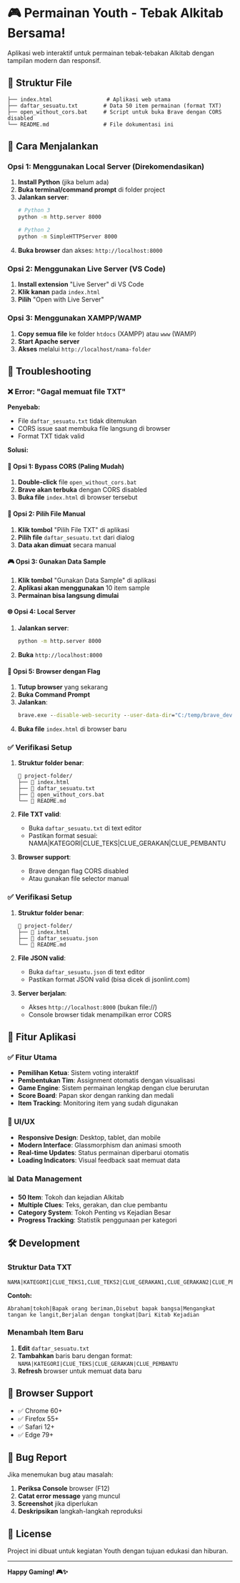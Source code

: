 # 🎮 Permainan Youth - Tebak Alkitab Bersama!

Aplikasi web interaktif untuk permainan tebak-tebakan Alkitab dengan tampilan modern dan responsif.

## 📁 Struktur File

```
├── index.html                 # Aplikasi web utama
├── daftar_sesuatu.txt        # Data 50 item permainan (format TXT)
├── open_without_cors.bat     # Script untuk buka Brave dengan CORS disabled
└── README.md                 # File dokumentasi ini
```

## 🚀 Cara Menjalankan

### Opsi 1: Menggunakan Local Server (Direkomendasikan)

1. **Install Python** (jika belum ada)
2. **Buka terminal/command prompt** di folder project
3. **Jalankan server**:
   ```bash
   # Python 3
   python -m http.server 8000
   
   # Python 2
   python -m SimpleHTTPServer 8000
   ```
4. **Buka browser** dan akses: `http://localhost:8000`

### Opsi 2: Menggunakan Live Server (VS Code)

1. **Install extension** "Live Server" di VS Code
2. **Klik kanan** pada `index.html`
3. **Pilih** "Open with Live Server"

### Opsi 3: Menggunakan XAMPP/WAMP

1. **Copy semua file** ke folder `htdocs` (XAMPP) atau `www` (WAMP)
2. **Start Apache server**
3. **Akses** melalui `http://localhost/nama-folder`

## 🔧 Troubleshooting

### ❌ Error: "Gagal memuat file TXT"

**Penyebab:**
- File `daftar_sesuatu.txt` tidak ditemukan
- CORS issue saat membuka file langsung di browser
- Format TXT tidak valid

**Solusi:**

#### 🚀 **Opsi 1: Bypass CORS (Paling Mudah)**
1. **Double-click** file `open_without_cors.bat`
2. **Brave akan terbuka** dengan CORS disabled
3. **Buka file** `index.html` di browser tersebut

#### 📁 **Opsi 2: Pilih File Manual**
1. **Klik tombol** "Pilih File TXT" di aplikasi
2. **Pilih file** `daftar_sesuatu.txt` dari dialog
3. **Data akan dimuat** secara manual

#### 🎮 **Opsi 3: Gunakan Data Sample**
1. **Klik tombol** "Gunakan Data Sample" di aplikasi
2. **Aplikasi akan menggunakan** 10 item sample
3. **Permainan bisa langsung dimulai**

#### 🌐 **Opsi 4: Local Server**
1. **Jalankan server**:
   ```bash
   python -m http.server 8000
   ```
2. **Buka** `http://localhost:8000`

#### 🔧 **Opsi 5: Browser dengan Flag**
1. **Tutup browser** yang sekarang
2. **Buka Command Prompt**
3. **Jalankan**:
   ```cmd
   brave.exe --disable-web-security --user-data-dir="C:/temp/brave_dev"
   ```
4. **Buka file** `index.html` di browser baru

### ✅ **Verifikasi Setup**

1. **Struktur folder benar**:
   ```
   📁 project-folder/
   ├── 📄 index.html
   ├── 📄 daftar_sesuatu.txt
   ├── 📄 open_without_cors.bat
   └── 📄 README.md
   ```

2. **File TXT valid**:
   - Buka `daftar_sesuatu.txt` di text editor
   - Pastikan format sesuai: NAMA|KATEGORI|CLUE_TEKS|CLUE_GERAKAN|CLUE_PEMBANTU

3. **Browser support**:
   - Brave dengan flag CORS disabled
   - Atau gunakan file selector manual

### ✅ Verifikasi Setup

1. **Struktur folder benar**:
   ```
   📁 project-folder/
   ├── 📄 index.html
   ├── 📄 daftar_sesuatu.json
   └── 📄 README.md
   ```

2. **File JSON valid**:
   - Buka `daftar_sesuatu.json` di text editor
   - Pastikan format JSON valid (bisa dicek di jsonlint.com)

3. **Server berjalan**:
   - Akses `http://localhost:8000` (bukan file://)
   - Console browser tidak menampilkan error CORS

## 🎯 Fitur Aplikasi

### ✅ Fitur Utama
- **Pemilihan Ketua**: Sistem voting interaktif
- **Pembentukan Tim**: Assignment otomatis dengan visualisasi
- **Game Engine**: Sistem permainan lengkap dengan clue berurutan
- **Score Board**: Papan skor dengan ranking dan medali
- **Item Tracking**: Monitoring item yang sudah digunakan

### 🎨 UI/UX
- **Responsive Design**: Desktop, tablet, dan mobile
- **Modern Interface**: Glassmorphism dan animasi smooth
- **Real-time Updates**: Status permainan diperbarui otomatis
- **Loading Indicators**: Visual feedback saat memuat data

### 📊 Data Management
- **50 Item**: Tokoh dan kejadian Alkitab
- **Multiple Clues**: Teks, gerakan, dan clue pembantu
- **Category System**: Tokoh Penting vs Kejadian Besar
- **Progress Tracking**: Statistik penggunaan per kategori

## 🛠️ Development

### Struktur Data TXT
```
NAMA|KATEGORI|CLUE_TEKS1,CLUE_TEKS2|CLUE_GERAKAN1,CLUE_GERAKAN2|CLUE_PEMBANTU
```

**Contoh:**
```
Abraham|tokoh|Bapak orang beriman,Disebut bapak bangsa|Mengangkat tangan ke langit,Berjalan dengan tongkat|Dari Kitab Kejadian
```

### Menambah Item Baru
1. **Edit** `daftar_sesuatu.txt`
2. **Tambahkan** baris baru dengan format: `NAMA|KATEGORI|CLUE_TEKS|CLUE_GERAKAN|CLUE_PEMBANTU`
3. **Refresh** browser untuk memuat data baru

## 📱 Browser Support

- ✅ Chrome 60+
- ✅ Firefox 55+
- ✅ Safari 12+
- ✅ Edge 79+

## 🐛 Bug Report

Jika menemukan bug atau masalah:

1. **Periksa Console** browser (F12)
2. **Catat error message** yang muncul
3. **Screenshot** jika diperlukan
4. **Deskripsikan** langkah-langkah reproduksi

## 📄 License

Project ini dibuat untuk kegiatan Youth dengan tujuan edukasi dan hiburan.

---

**Happy Gaming! 🎮✨** 
